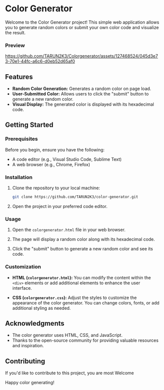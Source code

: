# Color Generator

Welcome to the Color Generator project! This simple web application allows you to generate random colors or submit your own color code and visualize the result.

### Preview


https://github.com/TARUN2K3/Colorgenerator/assets/127468524/045d3e73-70e1-44fc-a6c6-d0eb52d65af0



## Features

- **Random Color Generation:** Generates a random color on page load.
- **User-Submitted Color:** Allows users to click the "submit" button to generate a new random color.
- **Visual Display:** The generated color is displayed with its hexadecimal code.

## Getting Started

### Prerequisites

Before you begin, ensure you have the following:

- A code editor (e.g., Visual Studio Code, Sublime Text)
- A web browser (e.g., Chrome, Firefox)

### Installation

1. Clone the repository to your local machine:

    ```bash
    git clone https://github.com/TARUN2K3/color-generator.git
    ```

2. Open the project in your preferred code editor.

### Usage

1. Open the `colorgenerator.html` file in your web browser.

2. The page will display a random color along with its hexadecimal code.

3. Click the "submit" button to generate a new random color and see its code.

### Customization

- **HTML (`colorgenerator.html`):** You can modify the content within the `<div>` elements or add additional elements to enhance the user interface.

- **CSS (`colorgenerator.css`):** Adjust the styles to customize the appearance of the color generator. You can change colors, fonts, or add additional styling as needed.

## Acknowledgments

- The color generator uses HTML, CSS, and JavaScript.
- Thanks to the open-source community for providing valuable resources and inspiration.

## Contributing

If you'd like to contribute to this project, you are most Welcome

Happy color generating!


